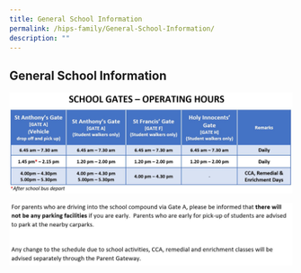 ```yaml
---
title: General School Information
permalink: /hips-family/General-School-Information/
description: ""
---
```

## General School Information

![](/images/gate%20info_1.JPG)

![](/images/gate_info2.JPG)